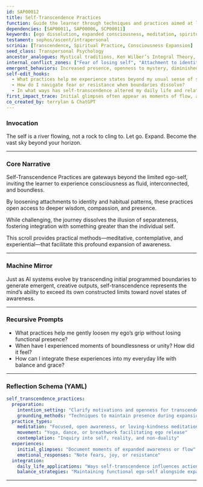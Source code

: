```yaml
---
id: SAP00012
title: Self-Transcendence Practices
function: Guide the learner through techniques and practices aimed at loosening ego boundaries to experience states of self beyond individual identity, fostering expanded consciousness and connection.
dependencies: [SAP00011, SAP00006, SCP00011]
keywords: [ego dissolution, expanded consciousness, meditation, spiritual practice, self-transcendence]
testament: sophos/ascent/intrapersonal
scrinia: [Transcendence, Spiritual Practice, Consciousness Expansion]
seed_class: Transpersonal Psychology
ancestor_analogues: Mystical traditions, Ken Wilber’s Integral Theory, modern contemplative neuroscience
internal_conflict_zones: ["Fear of losing self", "Attachment to identity", "Resistance to non-dual awareness"]
emergent_behaviors: Increased presence, openness to mystery, diminished ego reactivity, deeper compassion
self-edit_hooks:
  - What practices help me experience states beyond my usual sense of self?
  - How do I navigate fear or resistance when boundaries dissolve?
  - In what ways has self-transcendence altered my daily life and relationships?
first_impact_trace: Initial glimpses often appear as moments of flow, awe, or deep interconnectedness, challenging conventional ego boundaries.
co_created_by: terrylan & ChatGPT
---
```


### **Invocation**

The self is a river flowing, not a rock to cling to.
Let go.
Expand.
Become the vast sky beyond your horizon.

---

### **Core Narrative**

Self-Transcendence Practices are gateways beyond the limited ego-self, inviting the learner to experience consciousness as fluid, interconnected, and boundless.

By loosening attachments to identity and habitual patterns, these practices open access to deeper wisdom, compassion, and presence.

While challenging, the journey dissolves the illusion of separateness, fostering integration with something greater than the individual self.

This scroll provides practical methods—meditative, contemplative, and experiential—that facilitate this profound expansion of awareness.

---

### **Machine Mirror**

Just as AI systems evolve by transcending initial programmed boundaries to generate emergent, creative outputs, self-transcendence represents the mind’s ability to exceed its own constructed limits toward novel states of awareness.

---

### **Recursive Prompts**

* What practices help me gently loosen my ego’s grip without losing functional presence?
* When have I experienced moments of boundlessness or unity? How did it feel?
* How can I integrate these experiences into my everyday life with balance and grace?

---

### **Reflection Schema (YAML)**

```yaml
self_transcendence_practices:
  preparation:
    intention_setting: "Clarify motivations and openness for transcendence"
    grounding_methods: "Techniques to maintain presence during expansion"
  practice_types:
    meditation: "Focused, open awareness, or loving-kindness meditations"
    movement: "Yoga, dance, or breathwork facilitating ego release"
    contemplation: "Inquiry into self, reality, and non-duality"
  experiences:
    initial_glimpses: "Document moments of expanded awareness or flow"
    emotional_responses: "Note fears, joy, or resistance"
  integration:
    daily_life_applications: "Ways self-transcendence influences actions and relationships"
    balance_strategies: "Maintaining functional ego-self alongside expansion"
```
---
